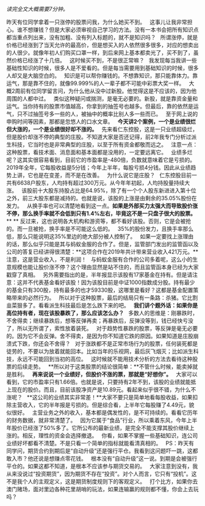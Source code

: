 *读完全文大概需要7分钟。*
  
昨天有位同学拿着一只涨停的股票问我，为什么她买不到。
 
这事儿让我非常担心。谁不想赚钱？但是大家必须审视自己学习的方法。没有一本书会把所有知识点都当重点列出来，没有加粗、没有列入标题的，就不是知识吗？
 
所谓涨停，就是价格已经涨到了当天允许的最高价，但是想买入的人依然很多很多，对应的想卖出的人很少。就像年初人们购买口罩一样，到后来网上基本都卖光了，买不到了，虽然价格已经涨了十几倍。
 
这时候买不到，不是很正常嘛？
 
我发现每当我讲一些基础性知识的时候，很多人是不爱看的。但是每当需要用到基础知识的时候，很多人却又是大脑空白的。
 
知识是可以帮你赚钱的。不想靠知识，那只能靠体力。靠运气，那是靠不住的，就像99.999%的人一辈子都不可能中彩票大奖一样。
 
大概2周前有位同学留言问，为什么他从没中过新股。他觉得这是不应该的，因为他周围的人都中过。
 
类似这种疑问或揣测，是毫无必要的。新股，就是靠资金量和运气。当你持有的股票市值越高，你拿到的抽签号也越多。但最后，靠的依然是运气，只不过抽签号多一些的人，被抽中的概率比别人多一些而已。
 
至于网上说的申购时间等因素，那都是忽悠人的口水文章。
 
**今天讲2个案例，一个是业绩很烂但大涨的，一个是业绩很好却不涨的。**
 
先来看仁东控股，这是一只业绩超级烂，但是股价却涨不停的典型的庄股。不知道大家是否还记得，前2年我专门分析过派生科技，它当时也是非常典型的庄股，以至于所有资金都敬而远之。
 
注意一点：这种股票，看技术面、消息面和基本面都是没用的，一定要远离它。
 
业绩多烂呢？这其实很容易看到，目前它的市盈率是-480倍，负数就意味着它是亏损的。2019年全年，它每股收益是5分钱；今年上半年，每股亏损4分钱。因此从业绩趋势上讲，它也是在变差，而不是在改善。
 
为什么说它是庄股？
 
仁东控股目前一共有6638户股东，人均持有超过300万元。从今年年初起，人均持股量持续大涨。
 
该股前十大股东持股占比是64.95%，除了有一个个人股东新进进入第十位之外，前三大股东都是减持的。也就是说，该股的上涨是由剩余的35.05%股份在发力。
 
从换手率也可以清楚地看到这一点。**如果是外部买力太强大而导致股价涨不停，那么换手率就不会低到只有1.4%左右，毕竟这不是一只盘子很大的股票。**
** **
反过来，这也说明各大机构和游资等，都不看好该股。否则，它是会被抢的。而一旦被抢，换手率是不可能这么低的。
 
35%的股份发力，且换手率那么低，那么只能说明这35%里边的绝大部分被人控制了。
 
如果一定要找上涨理由的话，那么似乎只能是其与蚂蚁金服的合作了。但是，监管部门发出的监管函以及公司的答复已经讲得很清楚：**这项合作在2019年共计带来营业收入421万元。**注意，这是营业收入，不是利润！
 
与蚂蚁金服有合作的公司多着呢，这么小的生意规模也能让股价涨不停？这个理由显然是站不住的，而且监管函本身已经为大家戳穿了真相。
 
另外需要指出的是，半年报显示该股有17家基金在持有。但是请注意：这并不代表基金看好该股！因为该股目前是中证1000指数成分股。持有最少的基金只有300股，持有最多的也才59330股，这哪里是看好？这都是基金配置策略带来的必然行为。
 
所以对于这种股票，最后的结局只有一条路：杀猪。它比割韭菜狠多了。看看派生科技最后是怎么跌下来的吧。
 
**我们讲个题外话：如果你是高位持有者，现在该股暴跌了，那么应该怎么办？**
 
多数人的思维是：刚暴跌时，不舍得卖；继续暴跌后，想等反弹再卖；再暴跌后，反弹没等到，钱已经快亏没了，所以无所谓了，索性放着装死。
 
对于趋势性暴跌的股票，等反弹是毫无必要的。因为它不会反弹。舍不得卖，是因为你不知道它跌的原因。如果知道是庄股崩溃式下跌，你还会不舍得？
 
对于涨跌都不是正常市场行为的股票，任何装死都是徒劳的，不要以为放着就能回本。比如当年的乐视网，最后灰飞烟灭；比如派生科技，永远不可能回到当初的高位。
 
这时候就不能用技术分析的方法去看待这种股票的后续走势。
 
**所以对于这类股票的结论很简单：**不管什么时候，能卖掉就是胜利。
 
**再来说说一个业绩好，但股价不涨的票，那就是“好想你”。**
 
大家可以看到，它的市盈率只有1.66倍。也就是说，只要持有2年不到，该股的业绩就能抵上现在的股价。而且，目前该股净资产是10.89元。看起来似乎很不错，为什么不涨呢？
 
**这公司的业绩其实非常差！**大家不要只是简单地看每股收益，如果扣除主营收入，它的半年报是亏损的。但是综合看，上半年它每股赚了4.49元，貌似很好。
 
主营业务之外的收入，基本都是偶发性的，是不可持续的。看看它历年的财务数据，就非常清楚了。
 
因为它属于“食品”行业，所以乘着东风，今年上半年股价已经涨了50%多了。它所公布的最新业绩，是完全不能支撑其股价继续上涨的。相反，理性的资金会选择撤退。
 
你看，如果不掌握一些基础知识，连公司业绩好坏都看不清楚。不是只看一个简单的指标就能看清真相的。
 
PS：昨天有同学问，期货合约到期后是“自动升级”还是强行平仓。我看到这问题吓一跳，这都敢入市？他还说是想赚点零花钱。
 
根本没有“自动升级”这一说。到期是会被强行平仓的。如果这都不知道，是根本不应该参与期货交易的。
 
大家注意到没有，我从来没说过“投资期货”，因为期货不存在“投资”。对个人而言，它只有“投机”。这不是我个人的主观定义，这是期货制度规则下的客观定义。
 
打个比方，如果你去澳门赌场，面对里边各种花里胡哨的玩法，如果连输赢的规则都不懂，你会上去玩吗？
  
  
  
 